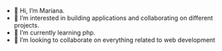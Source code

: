- 👋 Hi, I’m Mariana.
- 👀 I’m interested in building applications and collaborating on different projects.
- 🌱 I’m currently learning php. 
- 💞️ I’m looking to collaborate on everything related to web development

<!---
marianafrentsos/marianafrentsos is a ✨ special ✨ repository because its `README.md` (this file) appears on your GitHub profile.
You can click the Preview link to take a look at your changes.
--->
